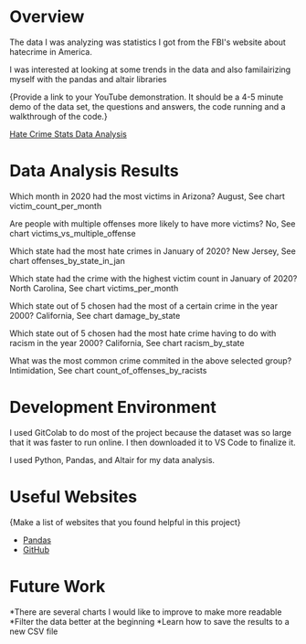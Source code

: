 # Overview

The data I was analyzing was statistics I got from the FBI's website about hatecrime in America.

I was interested at looking at some trends in the data and also familairizing myself with the pandas and altair libraries

{Provide a link to your YouTube demonstration.  It should be a 4-5 minute demo of the data set, the questions and answers, the code running and a walkthrough of the code.}

[Hate Crime Stats Data Analysis](https://www.youtube.com/watch?v=DbB2yIMUzkg)

# Data Analysis Results

Which month in 2020 had the most victims in Arizona?
August, See chart victim_count_per_month

Are people with multiple offenses more likely to have more victims?
No, See chart victims_vs_multiple_offense

Which state had the most hate crimes in January of 2020?
New Jersey, See chart offenses_by_state_in_jan

Which state had the crime with the highest victim count in January of 2020?
North Carolina, See chart victims_per_month

Which state out of 5 chosen had the most of a certain crime in the year 2000?
California, See chart damage_by_state

Which state out of 5 chosen had the most hate crime having to do with racism in the year 2000?
 California, See chart racism_by_state

What was the most common crime commited in the above selected group? 
Intimidation, See chart count_of_offenses_by_racists


# Development Environment

I used GitColab to do most of the project because the dataset was so large that it was faster to run online. I then downloaded it to VS Code to finalize it.

I used Python, Pandas, and Altair for my data analysis.

# Useful Websites

{Make a list of websites that you found helpful in this project}
* [Pandas](https://pandas.pydata.org/)
* [GitHub](https://altair-viz.github.io/user_guide)

# Future Work

*There are several charts I would like to improve to make more readable
*Filter the data better at the beginning
*Learn how to save the results to a new CSV file